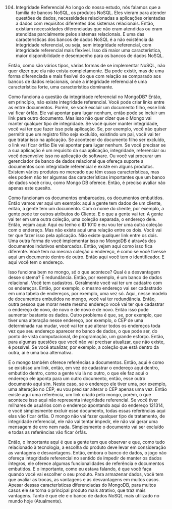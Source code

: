 104. Integridade Referencial
Ao longo do nosso estudo, nós falamos que a família de bancos NoSQL, os produtos NoSQL. Eles vieram para atender questões de dados, necessidades relacionadas a aplicações orientadas a dados com requisitos diferentes dos sistemas relacionais. Então, existiam necessidades diferenciadas que não eram atendidas ou eram atendidas parcialmente pelos sistemas relacionais. E uma das características dos bancos de dados NoSQL é a não existência da integridade referencial, ou seja, sem integridade referencial, com integridade referencial mais flexível. Isso dá maior uma característica, maior disponibilidade e desempenho para os bancos de dados NoSQL.

Então, como são vários tipos, várias formas de se implementar NoSQL, não quer dizer que ela não exista completamente. Ela pode existir, mas de uma forma diferenciada e mais flexível do que com relação se comparado aos bancos de dados relacionais, onde a integridade referencial é uma característica forte, uma característica dominante.

Como funciona a questão da integridade referencial no MongoDB?
Então, em princípio, não existe integridade referencial.
Você pode criar links entre as entre documentos.
Porém, se você excluir um documento filho, esse link vai ficar órfão. Ele vai apontar para lugar nenhum, então pode se incluir um link para outro documento. Mas isso não quer dizer que o Mongo vai manter qualquer tipo de integridade. Se você quiser manter integridade, você vai ter que fazer isso pela aplicação. Se, por exemplo, você não quiser permitir que um registro filho seja excluído, existindo um pai, você vai ter que tratar isso na aplicação.
Se acontecer do documento filho ser excluído, o link vai ficar órfão Ele vai apontar para lugar nenhum.
Se você precisar se a sua aplicação é um requisito da sua aplicação, integridade, referenciar ou você desenvolve isso no aplicação do software.
Ou você vai procurar um gerenciador de banco de dados relacional que ofereça suporte a documentos com integridade referencial e existe em alguns produtos. Existem vários produtos no mercado que têm essas características, mas eles podem não ter algumas das características importantes que um banco de dados você criou, como Mongo DB oferece. Então, é preciso avaliar não apenas este quesito.

Como funcionam os documentos embarcados, os documentos embutidos. Então vamos ver aqui um exemplo: aqui a gente tem dados de um cliente, então, a gente tem um documento. Com o nome do cliente, por exemplo, a gente pode ter outros atributos do Cliente. E o que a gente vai ter. A gente vai ter em uma outra coleção, uma coleção separada, o endereço dele.
Então, vejam aqui: Aqui eu tenho o ID 1010 e eu vou ter uma outra coleção com o endereço. Mas não existe aqui uma relação entre os dois. Você vai ter que fazer isso pela aplicação. Não existe qualquer link entre os dois.
Uma outra forma de você implementar isso no MongoDB é através dos documentos indutivos embarcados. Então, vejam aqui como isso fica diferente. Você tem na mesma coleção o endereço, é como se você tivesse aqui um documento dentro de outro. Então aqui você tem o identificador. E aqui você tem o endereço. 

Isso funciona bem no mongo, só o que acontece? Qual é a desvantagem desse sistema? É redundância.
Então, por exemplo, é um banco de dados relacional. Você tem cadastros. Geralmente você vai ter um cadastro com os endereços.
Então, por exemplo, o mesmo endereço vai ser cadastrado em uma tabela de endereços, por exemplo, uma vez só. Aqui, nesse modelo de documentos embutidos no mongo, você vai ter redundância. Então, outra pessoa que morar neste mesmo endereço você vai ter que cadastrar o endereço de novo, de novo e de novo e de novo. Então isso pode aumentar bastante os dados. Outro problema é que, se, por exemplo, que tiver uma alteração nesse endereço, por exemplo, o CEP de uma determinada rua mudar, você vai ter que alterar todos os endereços toda vez que seu endereço aparecer no banco de dados, o que pode ser, do ponto de vista computacional, de programação, um grande esforço. Então, para algumas questões que você não vai precisar atualizar, que não existe, é possível. Se você atualizar, por exemplo, a coleção que está dentro da outra, aí é uma boa alternativa.

E o mongo também oferece referências a documentos.
Então, aqui é como se existisse um link, então, em vez de cadastrar o endereço aqui dentro, embutido dentro, como a gente viu lá no outro, o que ele faz aqui o endereço ele aponta para um outro documento, então, esse outro documento aqui sim.  Neste caso, se o endereço ele tiver uma, por exemplo, uma alteração no CEP, eu vou precisar alterar o CEP apenas uma vez. Então existe aqui uma referência, um link criado pelo mongo, porém, o que acontece isso aqui não representa integridade referencial. Se você tiver milhares de usuários com o endereço apontando aqui do endereço 121314, e você simplesmente excluir esse documento, todas essas referências aqui elas vão ficar órfãs. O mongo não vai fazer qualquer tipo de tratamento, de integridade referencial, ele não vai tentar impedir, ele não vai gerar uma mensagem de erro nem nada. Simplesmente o documento vai ser excluído e todas as referências vão ficar órfãs.

Então, o importante aqui é que a gente tem que observar e que, como tudo relacionado à tecnologia, a escolha do produto deve levar em consideração as vantagens e desvantagens. Então, embora o banco de dados, o jogo não ofereça integridade referencial no sentido de impedir de manter os dados íntegros, ele oferece algumas funcionalidades de referência e documentos embutidos. E o importante, como eu estava falando, é que você faça quando você vai escolher o seu produto. Para armazenar dados, você tem que avaliar as trocas, as vantagens e as desvantagens em muitos casos.
Apesar dessas características diferenciadas do MongoDB, para muitos casos ele se torna o principal produto mais atrativo, que traz mais vantagens. Tanto é que ele e o banco de dados NoSQL mais utilizado no mundo hoje (Atualmente).
